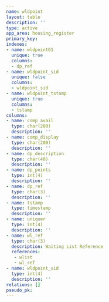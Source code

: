 ```yaml
---
name: wldpoint
layout: table
description: ''
type: active
app_area: housing_register
primary_key: 
indexes:
- name: wldpoint01
  unique: true
  columns:
  - dp_ref
- name: wldpoint_sid
  unique: false
  columns:
  - wldpoint_sid
- name: wldpoint_tstamp
  unique: true
  columns:
  - tstamp
columns:
- name: comp_avail
  type: char(200)
  description: ''
- name: comp_display
  type: char(200)
  description: ''
- name: dp_description
  type: char(40)
  description: ''
- name: dp_points
  type: int(4)
  description: ''
- name: dp_ref
  type: char(3)
  description: ''
- name: tstamp
  type: timestamp
  description: ''
- name: uniquer
  type: int(4)
  description: ''
- name: wl_ref
  type: char(3)
  description: Waiting List Reference
  references:
   - wlist
   - wl_ref
- name: wldpoint_sid
  type: int(4)
  description: ''
relations: []
pseudo_pk: 
---
```


